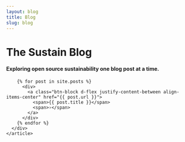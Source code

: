```yaml
---
layout: blog
title: Blog
slug: blog
---
```


<h1 class="h2 text-center mb-4">The Sustain Blog</h1>

<div class="pb-5">
  <div class="container">
    <article class="row">
      <div class="col-lg-8 mx-auto">
        <h4 class="h6 lead text-center mb-4">Exploring open source sustainability one blog post at a time.</h4>

        {% for post in site.posts %}
          <div>
            <a class="btn-block d-flex justify-content-between align-items-center" href="{{ post.url }}">
              <span>{{ post.title }}</span>
              <span>›</span>
            </a>
          </div>
        {% endfor %}
      </div>
    </article>
  </div>
</div>
